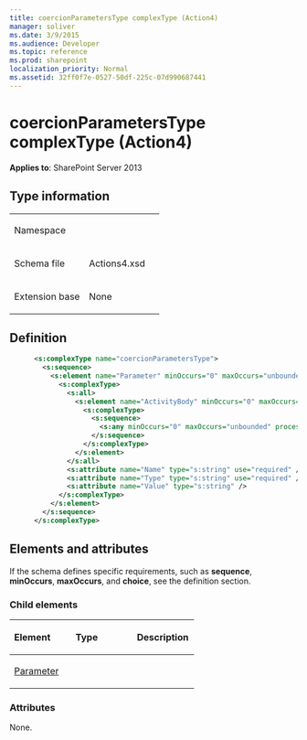 ```yaml
---
title: coercionParametersType complexType (Action4)
manager: soliver
ms.date: 3/9/2015
ms.audience: Developer
ms.topic: reference
ms.prod: sharepoint
localization_priority: Normal
ms.assetid: 32ff0f7e-0527-50df-225c-07d990687441
---
```


# coercionParametersType complexType (Action4)

**Applies to**: SharePoint Server 2013

## Type information

<table>
<colgroup>
<col width="50%" />
<col width="50%" />
</colgroup>
<tbody>
<tr class="odd">
<td align="left"><p><span class="label">Namespace</span></p></td>
<td align="left"><p></p></td>
</tr>
<tr class="even">
<td align="left"><p><span class="label">Schema file</span></p></td>
<td align="left"><p>Actions4.xsd</p></td>
</tr>
<tr class="odd">
<td align="left"><p><span class="label">Extension base</span></p></td>
<td align="left"><p>None</p></td>
</tr>
</tbody>
</table>

## Definition

```XML
      <s:complexType name="coercionParametersType">
        <s:sequence>
          <s:element name="Parameter" minOccurs="0" maxOccurs="unbounded">
            <s:complexType>
              <s:all>
                <s:element name="ActivityBody" minOccurs="0" maxOccurs="1">
                  <s:complexType>
                    <s:sequence>
                      <s:any minOccurs="0" maxOccurs="unbounded" processContents="skip" />
                    </s:sequence>
                  </s:complexType>
                </s:element>
              </s:all>
              <s:attribute name="Name" type="s:string" use="required" />
              <s:attribute name="Type" type="s:string" use="required" />
              <s:attribute name="Value" type="s:string" />
            </s:complexType>
          </s:element>
        </s:sequence>
      </s:complexType>
```

## Elements and attributes

If the schema defines specific requirements, such as **sequence**, **minOccurs**, **maxOccurs**, and **choice**, see the definition section.

### Child elements

<table>
<colgroup>
<col width="33%" />
<col width="33%" />
<col width="33%" />
</colgroup>
<thead>
<tr class="header">
<th align="left"><p>Element</p></th>
<th align="left"><p>Type</p></th>
<th align="left"><p>Description</p></th>
</tr>
</thead>
<tbody>
<tr class="odd">
<td align="left"><p><a href="parameter-element-coercionparameterstype-complextypeaction4.md">Parameter</a></p></td>
<td align="left"><p></p></td>
<td align="left"><p></p></td>
</tr>
</tbody>
</table>

### Attributes

None.








